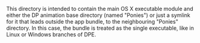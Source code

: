 This directory is intended to contain the main OS X executable module
and either the DP animation base directory (named "Ponies") or just a
symlink for it that leads outside the app bundle, to the neighbouring
"Ponies" directory. In this case, the bundle is treated as the single
executable, like in Linux or Windows branches of DPE.
